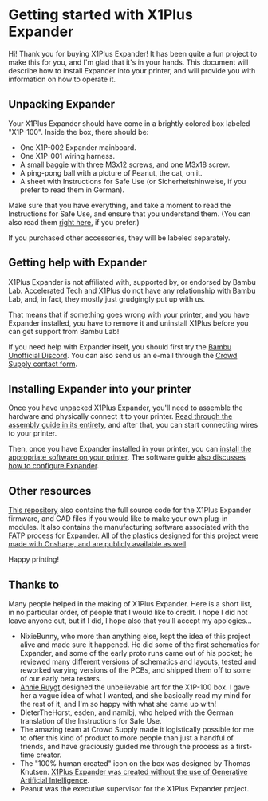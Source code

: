# Getting started with X1Plus Expander

Hi!  Thank you for buying X1Plus Expander!  It has been quite a fun project
to make this for you, and I'm glad that it's in your hands.  This document
will describe how to install Expander into your printer, and will provide
you with information on how to operate it.

## Unpacking Expander

Your X1Plus Expander should have come in a brightly colored box labeled
"X1P-100".  Inside the box, there should be:

* One X1P-002 Expander mainboard.
* One X1P-001 wiring harness.
* A small baggie with three M3x12 screws, and one M3x18 screw.
* A ping-pong ball with a picture of Peanut, the cat, on it.
* A sheet with Instructions for Safe Use (or Sicherheitshinweise, if you
  prefer to read them in German).

Make sure that you have everything, and take a moment to read the
Instructions for Safe Use, and ensure that you understand them.  (You can
also read them [right here](instructions-for-safe-use.md), if you prefer.)

If you purchased other accessories, they will be labeled separately.

## Getting help with Expander

X1Plus Expander is not affiliated with, supported by, or endorsed by Bambu
Lab.  Accelerated Tech and X1Plus do not have any relationship with Bambu
Lab, and, in fact, they mostly just grudgingly put up with us.

That means that if something goes wrong with your printer, and you have
Expander installed, you have to remove it and uninstall X1Plus before you
can get support from Bambu Lab!

If you need help with Expander itself, you should first try the [Bambu
Unofficial Discord](https://discord.gg/4SfCufp6SB).  You can also send us an
e-mail through the [Crowd Supply contact
form](https://www.crowdsupply.com/accelerated-tech/x1plus-expander/ask-question).

## Installing Expander into your printer

Once you have unpacked X1Plus Expander, you'll need to assemble the hardware
and physically connect it to your printer.  [Read through the assembly guide
in its entirety](assembly.md), and after that, you can start connecting
wires to your printer.

Then, once you have Expander installed in your printer, you can [install the
appropriate software on your printer](software.md).  The software guide
[also discusses how to configure Expander](software.md).

## Other resources

[This repository](https://github.com/jwise/x1-expander) also contains the
full source code for the X1Plus Expander firmware, and CAD files if you
would like to make your own plug-in modules.  It also contains the
manufacturing software associated with the FATP process for Expander.  All
of the plastics designed for this project [were made with Onshape, and are
publicly available as
well](https://cad.onshape.com/documents/978d60c454bcccf39dac29ae/w/00e32d7fbc9730699d7762b9/e/c5ed48786c10ad210482490c).

Happy printing!

## Thanks to

Many people helped in the making of X1Plus Expander.  Here is a short list,
in no particular order, of people that I would like to credit.  I hope I did
not leave anyone out, but if I did, I hope also that you'll accept my
apologies...

* NixieBunny, who more than anything else, kept the idea of this
  project alive and made sure it happened.  He did some of the first
  schematics for Expander, and some of the early proto runs came out of his
  pocket; he reviewed many different versions of schematics and layouts,
  tested and reworked varying versions of the PCBs, and shipped them off to
  some of our early beta testers.  
* [Annie Ruygt](https://annieruygtillustration.com/) designed
  the unbelievable art for the X1P-100 box.  I gave her a vague idea of what
  I wanted, and she basically read my mind for the rest of it, and I'm so
  happy with what she came up with!
* DieterTheHorst, esden, and namibj, who helped with the German translation
  of the Instructions for Safe Use.
* The amazing team at Crowd Supply made it logistically possible for me to
  offer this kind of product to more people than just a handful of friends,
  and have graciously guided me through the process as a first-time creator.
* The "100% human created" icon on the box was designed by Thomas Knutsen. 
  [X1Plus Expander was created without the use of Generative Artificial
  Intelligence](https://no-ai-icon.com/statement/?url=https://github.com/jwise/x1-expander).
* Peanut was the executive supervisor for the X1Plus Expander project.
